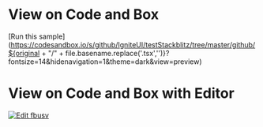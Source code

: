  # View on Code and Box
   
 [Run this sample](https://codesandbox.io/s/github/IgniteUI/testStackblitz/tree/master/github/${original + "/" + file.basename.replace('.tsx','')}?fontsize=14&hidenavigation=1&theme=dark&view=preview)                        
                  
# View on Code and Box with Editor
                        
<html lang="en" xmlns="http://www.w3.org/1999/xhtml">
           <body>           
            <a target="_blank" href="https://codesandbox.io/s/github/IgniteUI/testStackblitz/tree/master/github/${original + "/" + file.basename.replace('.tsx','')}?fontsize=14&hidenavigation=1&theme=dark&view=preview">
                       <img alt="Edit fbusv" src="https://codesandbox.io/static/img/play-codesandbox.svg"/>
           </a>
       </body>
</html>
        
